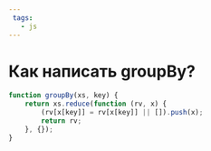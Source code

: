 ```yaml
---
 tags:
   - js
---
```


# Как написать groupBy?

```js
function groupBy(xs, key) {
    return xs.reduce(function (rv, x) {
        (rv[x[key]] = rv[x[key]] || []).push(x);
        return rv;
    }, {});
}
```
